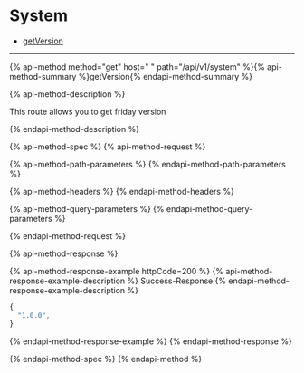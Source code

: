 
# System

- [getVersion](#getVersion)

___


{% api-method method="get" host=" " path="/api/v1/system" %}{% api-method-summary %}getVersion{% endapi-method-summary %}

{% api-method-description %}
<p>This route allows you to get friday version</p>
{% endapi-method-description %}

{% api-method-spec %}
{% api-method-request %}

{% api-method-path-parameters %}
{% endapi-method-path-parameters %}

{% api-method-headers %} 
{% endapi-method-headers %}

{% api-method-query-parameters %}
{% endapi-method-query-parameters %}

{% endapi-method-request %}

{% api-method-response %}

{% api-method-response-example httpCode=200 %}
{% api-method-response-example-description %}
Success-Response
{% endapi-method-response-example-description %}

```javascript
{
  "1.0.0",
}
```
{% endapi-method-response-example %}
{% endapi-method-response %}

{% endapi-method-spec %}
{% endapi-method %}
